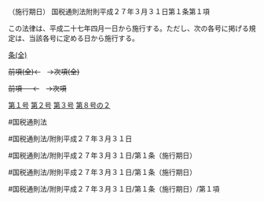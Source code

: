 （施行期日）
国税通則法附則平成２７年３月３１日第１条第１項

この法律は、平成二十七年四月一日から施行する。ただし、次の各号に掲げる規定は、当該各号に定める日から施行する。

[条(全)](国税通則法＿＿＿＿附則平成２７年３月３１日第１条_.md)

~~前項(全)←~~　~~→次項(全)~~

~~前項 　 ←~~　~~→次項~~

[第１号](国税通則法＿＿＿＿附則平成２７年３月３１日第１条第１項第１号.md)  [第２号](国税通則法＿＿＿＿附則平成２７年３月３１日第１条第１項第２号.md)  [第３号](国税通則法＿＿＿＿附則平成２７年３月３１日第１条第１項第３号.md)  [第８号の２](国税通則法＿＿＿＿附則平成２７年３月３１日第１条第１項第８号の２.md)  

#国税通則法

#国税通則法/附則平成２７年３月３１日

#国税通則法/附則平成２７年３月３１日/第１条（施行期日）

#国税通則法/附則平成２７年３月３１日/第１条（施行期日）

#国税通則法/附則平成２７年３月３１日/第１条（施行期日）/第１項

